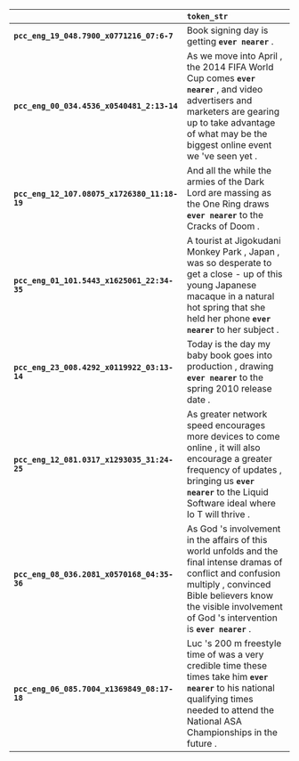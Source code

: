 |                                              | `token_str`                                                                                                                                                                                                                         |
|:---------------------------------------------|:------------------------------------------------------------------------------------------------------------------------------------------------------------------------------------------------------------------------------------|
| **`pcc_eng_19_048.7900_x0771216_07:6-7`**    | Book signing day is getting __``ever nearer``__ .                                                                                                                                                                                   |
| **`pcc_eng_00_034.4536_x0540481_2:13-14`**   | As we move into April , the 2014 FIFA World Cup comes __``ever nearer``__ , and video advertisers and marketers are gearing up to take advantage of what may be the biggest online event we 've seen yet .                          |
| **`pcc_eng_12_107.08075_x1726380_11:18-19`** | And all the while the armies of the Dark Lord are massing as the One Ring draws __``ever nearer``__ to the Cracks of Doom .                                                                                                         |
| **`pcc_eng_01_101.5443_x1625061_22:34-35`**  | A tourist at Jigokudani Monkey Park , Japan , was so desperate to get a close - up of this young Japanese macaque in a natural hot spring that she held her phone __``ever nearer``__ to her subject .                              |
| **`pcc_eng_23_008.4292_x0119922_03:13-14`**  | Today is the day my baby book goes into production , drawing __``ever nearer``__ to the spring 2010 release date .                                                                                                                  |
| **`pcc_eng_12_081.0317_x1293035_31:24-25`**  | As greater network speed encourages more devices to come online , it will also encourage a greater frequency of updates , bringing us __``ever nearer``__ to the Liquid Software ideal where Io T will thrive .                     |
| **`pcc_eng_08_036.2081_x0570168_04:35-36`**  | As God 's involvement in the affairs of this world unfolds and the final intense dramas of conflict and confusion multiply , convinced Bible believers know the visible involvement of God 's intervention is __``ever nearer``__ . |
| **`pcc_eng_06_085.7004_x1369849_08:17-18`**  | Luc 's 200 m freestyle time of was a very credible time these times take him __``ever nearer``__ to his national qualifying times needed to attend the National ASA Championships in the future .                                   |